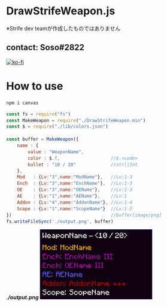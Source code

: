 # DrawStrifeWeapon.js
※Strife dev teamが作成したものではありません
## contact: Soso#2822
[![ko-fi](https://ko-fi.com/img/githubbutton_sm.svg)](https://ko-fi.com/K3K1AQ3A3)
# How to use
```
npm i canvas
```
```javascript
const fs = require("fs")
const MakeWeapon = require("./DrawStrifeWeapon.min")
const $ = require("./lib/colors.json")

const buffer = MakeWeapon({
    name : {
        value : "WeaponName",
        color : $.f,                   //$.<code>
        bullet : "10 / 20"             //str||Int
    },
    Mod   : {Lv:"3",name:"ModName"},   //Lv:1-3
    Ench  : {Lv:"3",name:"EnchName"},  //Lv:1-3
    OE    : {Lv:"3",name:"OEName"},    //Lv:1-3
    AE    : {Lv:"1",name:"AEName"},    //Lv:1
    Addon : {Lv:"4",name:"AddonName"}, //Lv:1-4
    Scope : {Lv:"1",name:"ScopeName"}  //Lv:1-2
})                                     //buffer[image/png]
fs.writeFileSync('./output.png', buffer)
```
__*./output.png*__
![output.png](/example/output.png)
